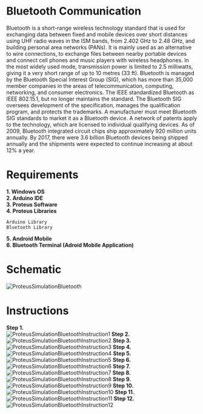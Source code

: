 # Bluetooth Communication

Bluetooth is a short-range wireless technology standard that is used for exchanging data between fixed and mobile devices over short distances using UHF radio waves in the ISM bands, from 2.402 GHz to 2.48 GHz, and building personal area networks (PANs). It is mainly used as an alternative to wire connections, to exchange files between nearby portable devices and connect cell phones and music players with wireless headphones. In the most widely used mode, transmission power is limited to 2.5 milliwatts, giving it a very short range of up to 10 metres (33 ft).
Bluetooth is managed by the Bluetooth Special Interest Group (SIG), which has more than 35,000 member companies in the areas of telecommunication, computing, networking, and consumer electronics. The IEEE standardized Bluetooth as IEEE 802.15.1, but no longer maintains the standard. The Bluetooth SIG oversees development of the specification, manages the qualification program, and protects the trademarks. A manufacturer must meet Bluetooth SIG standards to market it as a Bluetooth device. A network of patents apply to the technology, which are licensed to individual qualifying devices. As of 2009, Bluetooth integrated circuit chips ship approximately 920 million units annually. By 2017, there were 3.6 billion Bluetooth devices being shipped annually and the shipments were expected to continue increasing at about 12% a year.

# Requirements

**1. Windows OS** </br>
**2. Arduino IDE** </br>
**3. Proteus Software** </br>
**4. Proteus Libraries** </br>
```
Arduino Library
Bluetooth Library
```
**5. Android Mobile** </br>
**6. Bluetooth Terminal (Adroid Mobile Application)** </br>

# Schematic

![ProteusSimulationBluetooth](https://github.com/syedmohiuddinzia/ProteusSimulationBluetooth/blob/main/ProteusSimulationBluetoothSchematic.PNG)

# Instructions

**Step 1.** </br>
![ProteusSimulationBluetoothInstruction1](https://github.com/syedmohiuddinzia/ProteusSimulationBluetooth/blob/main/BluetoothConnectionInstructions/1.png)
**Step 2.** </br>
![ProteusSimulationBluetoothInstruction2](https://github.com/syedmohiuddinzia/ProteusSimulationBluetooth/blob/main/BluetoothConnectionInstructions/2.png)
**Step 3.** </br>
![ProteusSimulationBluetoothInstruction3](https://github.com/syedmohiuddinzia/ProteusSimulationBluetooth/blob/main/BluetoothConnectionInstructions/3.png)
**Step 4.** </br>
![ProteusSimulationBluetoothInstruction4](https://github.com/syedmohiuddinzia/ProteusSimulationBluetooth/blob/main/BluetoothConnectionInstructions/4.png)
**Step 5.** </br>
![ProteusSimulationBluetoothInstruction5](https://github.com/syedmohiuddinzia/ProteusSimulationBluetooth/blob/main/BluetoothConnectionInstructions/5.png)
**Step 6.** </br>
![ProteusSimulationBluetoothInstruction6](https://github.com/syedmohiuddinzia/ProteusSimulationBluetooth/blob/main/BluetoothConnectionInstructions/6.png)
**Step 7.** </br>
![ProteusSimulationBluetoothInstruction7](https://github.com/syedmohiuddinzia/ProteusSimulationBluetooth/blob/main/BluetoothConnectionInstructions/7.png)
**Step 8.** </br>
![ProteusSimulationBluetoothInstruction8](https://github.com/syedmohiuddinzia/ProteusSimulationBluetooth/blob/main/BluetoothConnectionInstructions/8.png)
**Step 9.** </br>
![ProteusSimulationBluetoothInstruction9](https://github.com/syedmohiuddinzia/ProteusSimulationBluetooth/blob/main/BluetoothConnectionInstructions/9.png)
**Step 10.** </br>
![ProteusSimulationBluetoothInstruction10](https://github.com/syedmohiuddinzia/ProteusSimulationBluetooth/blob/main/BluetoothConnectionInstructions/10.png)
**Step 11.** </br>
![ProteusSimulationBluetoothInstruction11](https://github.com/syedmohiuddinzia/ProteusSimulationBluetooth/blob/main/BluetoothConnectionInstructions/11.png)
**Step 12.** </br>
![ProteusSimulationBluetoothInstruction12](https://github.com/syedmohiuddinzia/ProteusSimulationBluetooth/blob/main/BluetoothConnectionInstructions/12.png)
